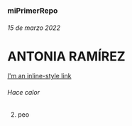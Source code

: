 ### miPrimerRepo
###### 15 de marzo 2022
# ANTONIA RAMÍREZ
[I'm an inline-style link](https://github.com/aud5i022-2022-1)
###### *Hace calor*
2. peo

